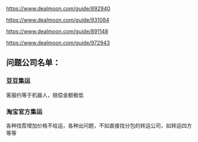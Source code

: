 https://www.dealmoon.com/guide/892940

https://www.dealmoon.com/guide/931084

https://www.dealmoon.com/guide/891148

https://www.dealmoon.com/guide/972943


## 问题公司名单：
### 豆豆集运
客服约等于机器人，赔偿金额极低 <br>
### 淘宝官方集运
各种找茬增加价格不给运，各种出问题，不如直接找分包的转运公司，如转运四方等等 <br>
